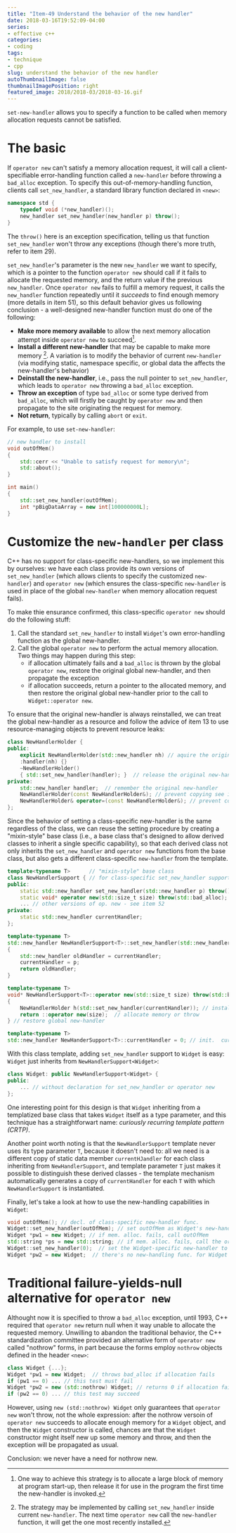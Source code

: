```yaml
---
title: "Item-49 Understand the behavior of the new handler"
date: 2018-03-16T19:52:09-04:00
series:
- effective c++
categories:
- coding
tags:
- technique
- cpp
slug: understand the behavior of the new handler
autoThumbnailImage: false
thumbnailImagePosition: right
featured_image: 2018/2018-03/2018-03-16.gif
---
```


`set-new-handler` allows you to specify a function to be called when memory allocation requests cannot be satisfied.
<!--more-->
<!-- toc -->

# The basic

If `operator new` can't satisfy a memory allocation request, it will call a client-specifiable error-handling function called a `new-handler` before throwing a `bad_alloc` exception. To specify this out-of-memory-handling function, clients call `set_new_handler`, a standard library function declared in `<new>`:

```cpp
namespace std {
    typedef void (*new_handler)();
    new_handler set_new_handler(new_handler p) throw();
}
```

The `throw()` here is an exception specification, telling us that function `set_new_handler` won't throw any exceptions (though there's more truth, refer to item 29).

`set_new_handler`'s parameter is the new `new_handler` we want to specify, which is a pointer to the function `operator new` should call if it fails to allocate the requested memory, and the return value if the previous `new_handler`. Once `operator new` fails to fulfill a memory request, it calls the `new_handler` function repeatedly until it _succeeds_ to find enough memory (more details in item 51), so this default behavior gives us following conclusion - a well-designed new-handler function must do one of the following:

* **Make more memory available** to allow the next memory allocation attempt inside `operator new` to succeed[^1].
* **Install a different new-handler** that may be capable to make more memory [^2]. A variation is to modify the behavior of current `new-handler` (via modifying static, namespace specific, or global data the affects the new-handler's behavior)
* **Deinstall the new-handler**, i.e., pass the null pointer to `set_new_handler`, which leads to `operator new` throwing a `bad_alloc` exception.
* **Throw an exception** of type `bad_alloc` or some type derived from `bad_alloc`, which will firstly be caught by `operator new` and then propagate to the site originating the request for memory.
* **Not return**, typically by calling `abort` or `exit`.

For example, to use `set-new-handler`:

```cpp
// new handler to install
void outOfMem()
{
    std::cerr << "Unable to satisfy request for memory\n";
    std::about();
}

int main()
{
    std::set_new_handler(outOfMem);
    int *pBigDataArray = new int[100000000L];
}
```

# Customize the `new-handler` per class

C++ has no support for class-specific new-handlers, so we implement this by ourselves: we have each class provide its own versions of `set_new_handler` (which allows clients to specify the customized `new-handler`) and `operator new` (which ensures the class-specific `new-handler` is used in place of the global `new-handler` when memory allocation request fails).

To make thie ensurance confirmed, this class-specific `operator new` should do the following stuff:

1. Call the standard `set_new_handler` to install `Widget`'s own error-handling function as the global new-handler.
2. Call the global `operator new` to perform the actual memory allocation. Two things may happen during this step:
    * if allocation ultimately fails and a `bad_alloc` is thrown by the global `operator new`, restore the original global new-handler, and then propagate the exception
    * if allocation succeeds, return a pointer to the allocated memory, and then restore the original global new-handler prior to the call to `Widget::operator new`.

To ensure that the original new-handler is always reinstalled, we can treat the global new-handler as a resource and follow the advice of item 13 to use resource-managing objects to prevent resource leaks:

```cpp
class NewHandlerHolder {
public:
    explicit NewHandlerHolder(std::new_handler nh) // aquire the original new-handler
    :handler(nh) {}
    ~NewHandlerHolder()
    { std::set_new_handler(handler); }  // release the original new-handler
private:
    std::new_handler handler;  // remember the original new-handler
    NewHandlerHolder(const NewHandlerHolder&); // prevent copying see item 14
    NewHandlerHolder& operator=(const NewHandlerHolder&); // prevent copying see item 14
};
```

Since the behavior of setting a class-specific new-handler is the same regardless of the class, we can reuse the setting procedure by creating a "mixin-style" base class (i.e., a base class that's designed to allow derived classes to inherit a single specific capability), so that each derived class not only inherits the `set_new_handler` and `operator new` functions from the base class, but also gets a different class-specific `new-handler` from the template.

```cpp
template<typename T>      // "mixin-style" base class 
class NewHandlerSupport { // for class-specific set_new_handler support
public:
    static std::new_handler set_new_handler(std::new_handler p) throw();
    static void* operator new(std::size_t size) throw(std::bad_alloc);
    ... // other versions of op. new - see item 52
private:
    static std::new_handler currentHandler;
};
```

```cpp
template<typename T>
std::new_handler NewHandlerSupport<T>::set_new_handler(std::new_handler p) throw()
{
    std::new_handler oldHandler = currentHandler;
    currentHandler = p;
    return oldHandler;
}

template<typename T>
void* NewHandlerSupport<T>::operator new(std::size_t size) throw(std::bad_alloc)
{
    NewHandlerHolder h(std::set_new_handler(currentHandler)); // install new-handler
    return ::operator new(size);  // allocate memory or throw
} // restore global new-handler

template<typename T>
std::new_handler NewHanderSupport<T>::currentHandler = 0; // init.  currentHandler to null
```

With this class template, adding `set_new_handler` support to `Widget` is easy: `Widget` just inherits from `NewHandlerSupport<Widget>`:

```cpp
class Widget: public NewHandlerSupport<Widget> {
public:
    ... // without declaration for set_new_handler or operator new
};
```

One interesting point for this design is that  `Widget` inheriting from a templatized base class that takes `Widget` itself as a type parameter, and this technique has a straightforwart name: _curiously recurring template pattern (CRTP)_. 

Another point worth noting is that the `NewHandlerSupport` template never uses its type parameter `T`, because it doesn't need to: all we need is a different copy of static data member `currentHJandler` for each class inheriting from `NewHandlerSupport`, and template parameter `T` just makes it possible to distinguish these derived classes - the template mechanism automatically generates a copy of `currentHandler` for each `T` with which `NewHandlerSupport` is instantiated.

Finally, let's take a look at how to use the new-handling capabilities in `Widget`:

```cpp
void outOfMem(); // decl. of class-specific new-handler func.
Widget::set_new_handler(outOfMem); // set outOfMem as Widget's new-handler
Widget *pw1 = new Widget; // if mem. alloc. fails, call outOfMem
std::string *ps = new std::string; // if mem. alloc. fails, call the original global new-handler (if there is one)
Widget::set_new_handler(0);  // set the Widget-specific new-handler to nothing (null)
Widget *pw2 = new Widget;  // there's no new-handling func. for Widget now, so if mem. alloc. fails, throw an exception immediately
```

# Traditional failure-yields-null alternative for `operator new`

Althought now it is specified to throw a `bad_alloc` exception, until 1993, C++ required that `operator new` return null when it way unable to allocate the requested memory. Unwilling to abandon the traditional behavior, the C++ standardization committee provided an alternative form of `operator new` called "nothrow" forms, in part because the forms employ `nothrow` objects defined in the header `<new>`:

```cpp
class Widget {...};
Widget *pw1 = new Widget;  // throws bad_alloc if allocation fails
if (pw1 == 0) ... // this test must fail
Widget *pw2 = new (std::nothrow) Widget; // returns 0 if allocation fails
if (pw2 == 0) ... // this test may succeed
```

However, using `new (std::nothrow) Widget` only guarantees that `operator new` won't throw, not the whole expression: after the nothrow versoin of `operator new` succeeds to allocate enough memory for a `Widget` object, and then the `Widget` constructor is called, chances are that the `Widget` constructor might itself new up some memory and throw, and then the exception will be propagated as usual. 

Conclusion: we never have a need for nothrow new.

[^1]: One way to achieve this strategy is to allocate a large block of memory at program start-up, then release it for use in the program the first time the new-handler is invoked.

[^2]: The strategy may be implemented by calling `set_new_handler` inside current `new-handler`. The next time `operator new` call the `new-handler` function, it will get the one most recently installed.
